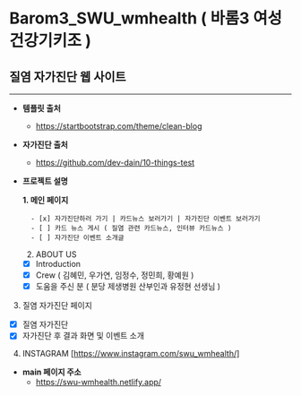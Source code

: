 # Barom3_SWU_wmhealth ( 바롬3 여성건강기키조 ) 
## 질염 자가진단 웹 사이트
---
+ **템플릿 출처**
  + https://startbootstrap.com/theme/clean-blog

+ **자가진단 출처** 
  + https://github.com/dev-dain/10-things-test

+ **프로젝트 설명**

     **1. 메인 페이지**

        - [x] 자가진단하러 가기 | 카드뉴스 보러가기 | 자가진단 이벤트 보러가기
        - [ ] 카드 뉴스 게시 ( 질염 관련 카드뉴스, 인터뷰 카드뉴스 )
        - [ ] 자가진단 이벤트 소개글


  2. ABOUT US
    - [x] Introduction
    - [x] Crew ( 김혜민, 우가연, 임정수, 정민희, 황예원 )
    - [x] 도움을 주신 분 ( 분당 제생병원 산부인과 유정현 선생님 )
 
 3. 질염 자가진단 페이지
  - [x] 질염 자가진단 
  - [x] 자가진단 후 결과 화면 및 이벤트 소개
 
 4. INSTAGRAM [https://www.instagram.com/swu_wmhealth/]
 
+ **main 페이지 주소**
  + https://swu-wmhealth.netlify.app/
